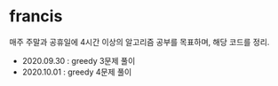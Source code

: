 # francis

매주 주말과 공휴일에 4시간 이상의 알고리즘 공부를 목표하며, 해당 코드를 정리.

- 2020.09.30 : greedy 3문제 풀이
- 2020.10.01 : greedy 4문제 풀이
